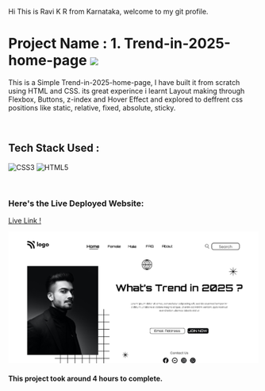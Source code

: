 Hi This is Ravi K R from Karnataka, welcome to my git profile.

# Project Name : 1. Trend-in-2025-home-page ![](https://img.shields.io/badge/Project-1-green)

This is a Simple Trend-in-2025-home-page, I have built it from scratch using HTML and CSS. its great experince i learnt Layout making through Flexbox, Buttons, z-index and Hover Effect and explored to deffrent css positions like static, relative, fixed, absolute, sticky. 


</br>

## Tech Stack Used :

![CSS3](https://img.shields.io/badge/css3-%231572B6.svg?style=for-the-badge&logo=css3&logoColor=white) ![HTML5](https://img.shields.io/badge/html5-%23E34F26.svg?style=for-the-badge&logo=html5&logoColor=white) 

</br>



### Here's the Live Deployed Website:

[Live Link !](https://shimmering-pothos-a64437.netlify.app/)

![Web Site Image](./thumbnail.png)

#### This project took around 4 hours to complete.
